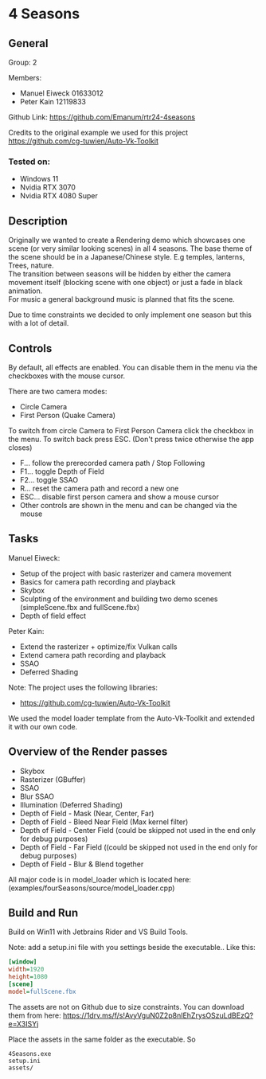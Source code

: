 # 4 Seasons 

## General

Group: 2

Members:
*  Manuel Eiweck 01633012
*  Peter Kain 12119833

Github Link: https://github.com/Emanum/rtr24-4seasons 

Credits to the original example we used for this project https://github.com/cg-tuwien/Auto-Vk-Toolkit

### Tested on:

* Windows 11
* Nvidia RTX 3070
* Nvidia RTX 4080 Super

## Description

Originally we wanted to create a Rendering demo which showcases one scene (or very similar looking
scenes) in all 4 seasons. The base theme of the scene should be in a Japanese/Chinese style.
E.g temples, lanterns, Trees, nature.  
The transition between seasons will be hidden by either the camera movement itself (blocking
scene with one object) or just a fade in black animation.  
For music a general background music is planned that fits the scene. 

Due to time constraints we decided to only implement one season but this with a lot of detail.

## Controls

By default, all effects are enabled. You can disable them in the menu via the checkboxes with the mouse cursor.

There are two camera modes:
 * Circle Camera
 * First Person (Quake Camera)

To switch from circle Camera to First Person Camera click the checkbox in the menu.
To switch back press ESC. (Don't press twice otherwise the app closes)

* F... follow the prerecorded camera path / Stop Following
* F1... toggle Depth of Field
* F2... toggle SSAO
* R... reset the camera path and record a new one
* ESC... disable first person camera and show a mouse cursor
* Other controls are shown in the menu and can be changed via the mouse

## Tasks

Manuel Eiweck:

* Setup of the project with basic rasterizer and camera movement
* Basics for camera path recording and playback
* Skybox
* Sculpting of the environment and building two demo scenes (simpleScene.fbx and fullScene.fbx)
* Depth of field effect

Peter Kain:
* Extend the rasterizer + optimize/fix Vulkan calls
* Extend camera path recording and playback
* SSAO
* Deferred Shading

Note: The project uses the following libraries:
* https://github.com/cg-tuwien/Auto-Vk-Toolkit

We used the model loader template from the Auto-Vk-Toolkit and extended it with our own code.

## Overview of the Render passes

* Skybox
* Rasterizer (GBuffer)
* SSAO
* Blur SSAO
* Illumination (Deferred Shading)
* Depth of Field - Mask (Near, Center, Far)
* Depth of Field - Bleed Near Field (Max kernel filter)
* Depth of Field - Center Field (could be skipped not used in the end only for debug purposes)
* Depth of Field - Far Field ((could be skipped not used in the end only for debug purposes)
* Depth of Field - Blur & Blend together

All major code is in model_loader which is located here: (examples/fourSeasons/source/model_loader.cpp)

## Build and Run

Build on Win11 with Jetbrains Rider and VS Build Tools. 

Note: add a setup.ini file with you settings beside the executable..
Like this:
```ini
[window]
width=1920
height=1080
[scene]
model=fullScene.fbx
```

The assets are not on Github due to size constraints. You can download them from here:
https://1drv.ms/f/s!AvyVguN0Z2p8nIEhZrysOSzuLdBEzQ?e=X3ISYj

Place the assets in the same folder as the executable. So
```
4Seasons.exe
setup.ini
assets/
```
